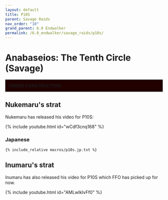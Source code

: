 ```yaml
---
layout: default
title: P10S
parent: Savage Raids
nav_order: "10"
grand_parent: 6.0 Endwalker
permalink: /6.0_endwalker/savage_raids/p10s/
---
```


# Anabaseios: The Tenth Circle (Savage)

<div style="background-color: #200 ; padding: 10px; border: 1px solid;"><b>UNDER CONSTRUCTION</b></div>

## Nukemaru's strat

Nukemaru has released his video for P10S:

{% include youtube.html id="wCdf3cnq168" %}

### Japanese

```
{% include_relative macros/p10s.jp.txt %}
```

## Inumaru's strat

Inumaru has also released his video for P10S which FFO has picked up for now.

{% include youtube.html id="AMLwlkIvFf0" %}